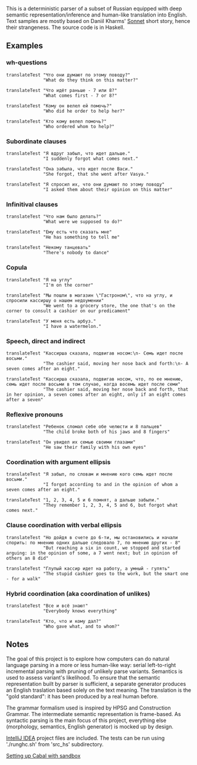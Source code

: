 This is a deterministic parser of a subset of Russian equipped with deep semantic representation/inference and human-like translation into English.
Text samples are mostly based on Daniil Kharms' [Sonnet](sonnet_text.txt) short story, hence their strangeness.
The source code is in Haskell.

## Examples

### wh-questions

    translateTest "Что они думают по этому поводу?"
                  "What do they think on this matter?"

    translateTest "Что идёт раньше - 7 или 8?"
                  "What comes first - 7 or 8?"

    translateTest "Кому он велел ей помочь?"
                  "Who did he order to help her?"

    translateTest "Кто кому велел помочь?"
                  "Who ordered whom to help?"

### Subordinate clauses

    translateTest "Я вдруг забыл, что идет дальше."
                  "I suddenly forgot what comes next."

    translateTest "Она забыла, что идет после Васи."
                  "She forgot, that she went after Vasya."

    translateTest "Я спросил их, что они думают по этому поводу"
                  "I asked them about their opinion on this matter"

### Infinitival clauses

    translateTest "Что нам было делать?"
                  "What were we supposed to do?"

    translateTest "Ему есть что сказать мне"
                  "He has something to tell me"

    translateTest "Некому танцевать"
                  "There's nobody to dance"

### Copula

    translateTest "Я на углу"
                  "I'm on the corner"

    translateTest "Мы пошли в магазин \"Гастроном\", что на углу, и спросили кассиршу о нашем недоумении"
                  "We went to a grocery store, the one that's on the corner to consult a cashier on our predicament"

    translateTest "У меня есть арбуз."
                  "I have a watermelon."

### Speech, direct and indirect

    translateTest "Кассирша сказала, подвигав носом:\n- Семь идет после восьми."
                  "The cashier said, moving her nose back and forth:\n- A seven comes after an eight."

    translateTest "Кассирша сказала, подвигав носом, что, по ее мнению, семь идет после восьми в том случае, когда восемь идет после семи"
                  "The cashier said, moving her nose back and forth, that in her opinion, a seven comes after an eight, only if an eight comes after a seven"

### Reflexive pronouns

    translateTest "Ребенок сломал себе обе челюсти и 8 пальцев"
                  "The child broke both of his jaws and 8 fingers"

    translateTest "Он увидел их семью своими глазами"
                  "He saw their family with his own eyes"

### Coordination with argument ellipsis

    translateTest "Я забыл, по словам и мнению кого семь идет после восьми."
                  "I forgot according to and in the opinion of whom a seven comes after an eight."

    translateTest "1, 2, 3, 4, 5 и 6 помнят, а дальше забыли."
                  "They remember 1, 2, 3, 4, 5 and 6, but forgot what comes next."

### Clause coordination with verbal ellipsis

    translateTest "Но дойдя в счете до 6-ти, мы остановились и начали спорить: по мнению одних дальше следовало 7, по мнению других - 8"
                  "But reaching a six in count, we stopped and started arguing: in the opinion of some, a 7 went next; but in opinion of others an 8 did"

    translateTest "Глупый кассир идет на работу, а умный - гулять"
                  "The stupid cashier goes to the work, but the smart one - for a walk"

### Hybrid coordination (aka coordination of unlikes)

    translateTest "Все и всё знают"
                  "Everybody knows everything"

    translateTest "Кто, что и кому дал?"
                  "Who gave what, and to whom?"

## Notes

The goal of this project is to explore how computers can do natural language parsing in a more or less human-like way:
serial left-to-right incremental parsing with pruning of unlikely parse variants. Semantics is used to assess variant's likelihood.
To ensure that the semantic representation built by parser is sufficient, a separate generator produces an English traslation
 based solely on the text meaning. The translation is the "gold standard": it has been produced by a real human before.

The grammar formalism used is inspired by HPSG and Construction Grammar. The intermediate semantic representation is frame-based.
As syntactic parsing is the main focus of this project, everything else (morphology, semantics, English generator) is mocked up by design.

[IntelliJ IDEA](http://www.jetbrains.com/idea/) project files are included. The tests can be run using './runghc.sh' from 'src_hs' subdirectory.

[Setting up Cabal with sandbox](http://stackoverflow.com/questions/21199189/setting-up-yesod-on-ubuntu-13-10)